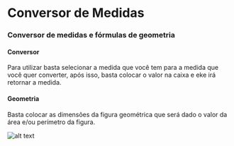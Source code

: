 <h1>Conversor de Medidas</h1>
<h3>Conversor de medidas e fórmulas de geometria</h3>
<h4>Conversor</h4>
<p>Para utilizar basta selecionar a medida que você tem para a medida que você quer converter, após isso, basta colocar o valor na caixa e eke irá retornar a medida.</p>
<h4>Geometria</h4>
<p>Basta colocar as dimensões da figura geométrica que será dado o valor da área e/ou perímetro da figura.</p>


![alt text](https://i.imgur.com/YBnKWXG.png)
